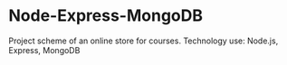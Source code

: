 # Node-Express-MongoDB
Project scheme of an online store for courses. Technology use: Node.js, Express, MongoDB
